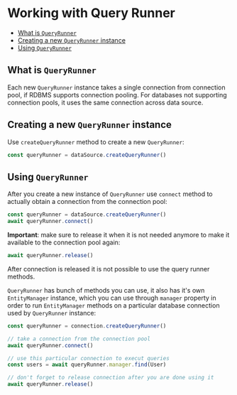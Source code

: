 # Working with Query Runner

-   [What is `QueryRunner`](#what-is-queryrunner)
-   [Creating a new `QueryRunner` instance](#creating-a-new-queryrunner-instance)
-   [Using `QueryRunner`](#using-queryrunner)

## What is `QueryRunner`

Each new `QueryRunner` instance takes a single connection from connection pool, if RDBMS supports connection pooling.
For databases not supporting connection pools, it uses the same connection across data source.

## Creating a new `QueryRunner` instance

Use `createQueryRunner` method to create a new `QueryRunner`:

```typescript
const queryRunner = dataSource.createQueryRunner()
```

## Using `QueryRunner`

After you create a new instance of `QueryRunner` use `connect` method to actually obtain a connection from the connection pool:

```typescript
const queryRunner = dataSource.createQueryRunner()
await queryRunner.connect()
```

**Important**: make sure to release it when it is not needed anymore to make it available to the connection pool again:

```typescript
await queryRunner.release()
```

After connection is released it is not possible to use the query runner methods.

`QueryRunner` has bunch of methods you can use, it also has it's own `EntityManager` instance,
which you can use through `manager` property in order to run `EntityManager` methods on a particular database connection
used by `QueryRunner` instance:

```typescript
const queryRunner = connection.createQueryRunner()

// take a connection from the connection pool
await queryRunner.connect()

// use this particular connection to execut queries
const users = await queryRunner.manager.find(User)

// don't forget to release connection after you are done using it
await queryRunner.release()
```
